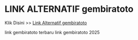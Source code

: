 # LINK ALTERNATIF gembiratoto

Klik Disini >> <a href="https://linksto.pages.dev/">Link Alternatif gembiratoto </a>

link gembiratoto terbaru
link gembiratoto 2025